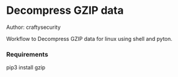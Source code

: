 # Decompress GZIP data

Author: craftysecurity

Workflow to Decompress GZIP data for linux using shell and pyton.

### Requirements
pip3 install gzip
